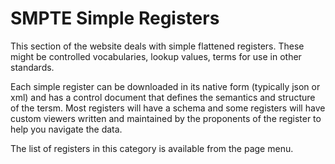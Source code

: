 # SMPTE Simple Registers

This section of the website deals with simple flattened registers.
These might be controlled vocabularies, lookup values, terms for
use in other standards.

Each simple register can be downloaded in its native form (typically json or xml)
and has a control document that defines the semantics and structure of the tersm.
Most registers will have a schema and some registers will have custom viewers
written and maintained by the proponents of the register to help you
navigate the data.

The list of registers in this category is available from the page menu.
